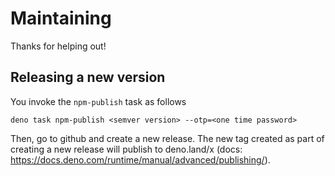 # Maintaining

Thanks for helping out!

## Releasing a new version

You invoke the `npm-publish` task as follows

```script
deno task npm-publish <semver version> --otp=<one time password>
```

Then, go to github and create a new release. The new tag created as part of creating a new release will publish to deno.land/x (docs: https://docs.deno.com/runtime/manual/advanced/publishing/).
